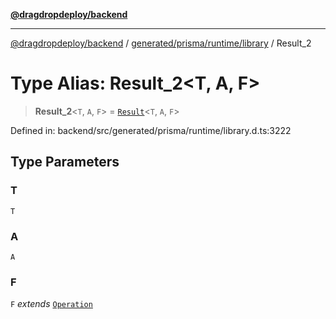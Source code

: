 [**@dragdropdeploy/backend**](../../../../../README.md)

***

[@dragdropdeploy/backend](../../../../../README.md) / [generated/prisma/runtime/library](../README.md) / Result\_2

# Type Alias: Result\_2\<T, A, F\>

> **Result\_2**\<`T`, `A`, `F`\> = [`Result`](Result.md)\<`T`, `A`, `F`\>

Defined in: backend/src/generated/prisma/runtime/library.d.ts:3222

## Type Parameters

### T

`T`

### A

`A`

### F

`F` *extends* [`Operation`](Operation.md)
